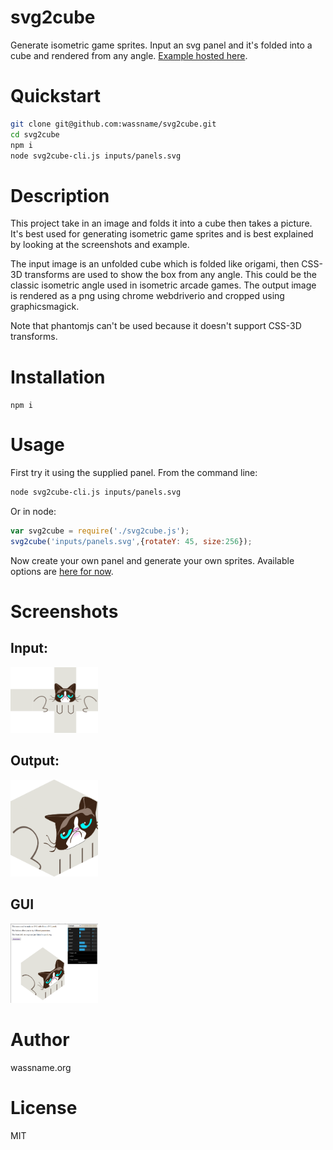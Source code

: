 # svg2cube

Generate isometric game sprites. Input an svg panel and it's folded into a cube and rendered from any angle. [Example hosted here](https://wassname.github.io/svg2cube/).

# Quickstart

```bash
git clone git@github.com:wassname/svg2cube.git
cd svg2cube
npm i
node svg2cube-cli.js inputs/panels.svg
```



# Description

This project take in an image and folds it into a cube then takes a picture. It's best used for generating isometric game sprites and is best explained by looking at the screenshots and example.

The input image is an unfolded cube which is folded like origami, then CSS-3D transforms are used to show the box from any angle. This could be the classic isometric angle used in isometric arcade games. The output image is rendered as a png using chrome webdriverio and cropped using graphicsmagick.

Note that phantomjs can't be used because it doesn't support CSS-3D transforms.

# Installation
`npm i`

# Usage
First try it using the supplied panel. From the command line:

```sh
node svg2cube-cli.js inputs/panels.svg
```

Or in node:

```js
var svg2cube = require('./svg2cube.js');
svg2cube('inputs/panels.svg',{rotateY: 45, size:256});
```

Now create your own panel and generate your own sprites. Available options are
[here for now](https://github.com/wassname/svg2cube/blob/master/svg2cube-frontend.js#L10).


# Screenshots
## Input:
<img src="images/input.png" style="max-width: 10em;"></img>

## Output:
<img src="images/result.png" style="max-width: 10em;"></img>

## GUI
<img src="images/gui.png" style="max-width: 10em;"></img>

# Author
wassname.org

# License
MIT
